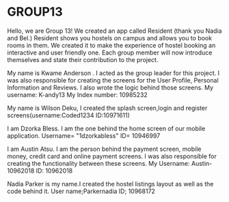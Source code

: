 # GROUP13
Hello, we are Group 13!
We created an app called Resident (thank you Nadia and Bel.)
Resident shows you hostels on campus and allows you to book rooms in them.
We created it to make the experience of hostel booking an interactive and user friendly one.
Each group member will now introduce themselves and state their contribution to the project. 

My name is Kwame Anderson . I acted as the group leader for this project.
I was also responsible for creating the screens for
the User Profile, Personal Information and Reviews. I also wrote the logic behind those screens.
My username: K-andy13
My Index number: 10985232

My name is Wilson Deku, I created the splash screen,login and 
register screens(username:Coded1234
ID:10971611)

I am Dzorka Bless. I am the one behind the home screen of our mobile application. 
Username= "1dzorkabless"
ID= 10946997

I am Austin Atsu. I am the person behind the payment screen, mobile money, credit card and online payment screens.
I was also responsible for creating the functionality between these screens.
My Username: Austin-10962018
ID: 10962018

Nadia Parker is my name.I created the hostel listings layout as well as the code behind it.
User name;Parkernadia
ID; 10968172
